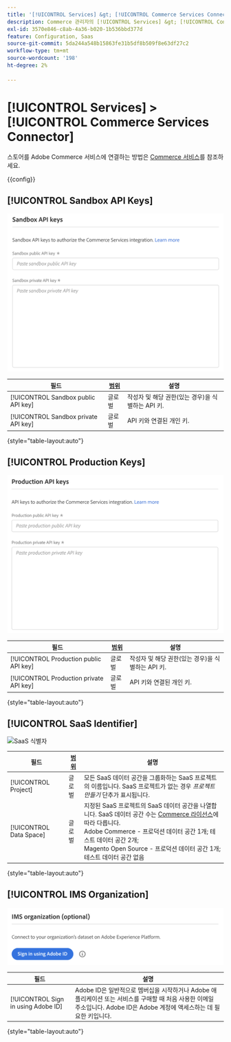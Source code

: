 ```yaml
---
title: '[!UICONTROL Services] &gt; [!UICONTROL Commerce Services Connector]'
description: Commerce 관리자의 [!UICONTROL Services] &gt; [!UICONTROL Commerce Services Connector] 페이지에서 구성 설정을 검토하십시오.
exl-id: 3570e846-c8ab-4a36-b020-1b536bbd377d
feature: Configuration, Saas
source-git-commit: 5da244a548b15863fe31b5df8b509f8e63df27c2
workflow-type: tm+mt
source-wordcount: '198'
ht-degree: 2%

---
```


# [!UICONTROL Services] > [!UICONTROL Commerce Services Connector]

스토어를 Adobe Commerce 서비스에 연결하는 방법은 [Commerce 서비스](https://experienceleague.adobe.com/docs/commerce/user-guides/integration-services/saas.html)를 참조하세요.

{{config}}

## [!UICONTROL Sandbox API Keys]

![샌드박스 API 키](./assets/sandbox-key-saas-configuration.png)<!-- zoom -->

| 필드 | [범위](../../getting-started/websites-stores-views.md#scope-settings) | 설명 |
|--- |--- |--- |
| [!UICONTROL Sandbox public API key] | 글로벌 | 작성자 및 해당 권한(있는 경우)을 식별하는 API 키. |
| [!UICONTROL Sandbox private API key] | 글로벌 | API 키와 연결된 개인 키. |

{style="table-layout:auto"}

## [!UICONTROL Production Keys]

![프로덕션 API 키](./assets/prod-key-saas-configuration.png)<!-- zoom -->

| 필드 | [범위](../../getting-started/websites-stores-views.md#scope-settings) | 설명 |
|--- |--- |--- |
| [!UICONTROL Production public API key] | 글로벌 | 작성자 및 해당 권한(있는 경우)을 식별하는 API 키. |
| [!UICONTROL Production private API key] | 글로벌 | API 키와 연결된 개인 키. |

{style="table-layout:auto"}

## [!UICONTROL SaaS Identifier]

![SaaS 식별자](./assets/saas-identifier.png)<!-- zoom -->

| 필드 | [범위](../../getting-started/websites-stores-views.md#scope-settings) | 설명 |
|--- |--- |--- |
| [!UICONTROL Project] | 글로벌 | 모든 SaaS 데이터 공간을 그룹화하는 SaaS 프로젝트의 이름입니다. SaaS 프로젝트가 없는 경우 _프로젝트 만들기_ 단추가 표시됩니다. |
| [!UICONTROL Data Space] | 글로벌 | 지정된 SaaS 프로젝트의 SaaS 데이터 공간을 나열합니다. SaaS 데이터 공간 수는 [Commerce 라이선스](https://experienceleague.adobe.com/docs/commerce/user-guides/integration-services/saas.html)에 따라 다릅니다.<br />Adobe Commerce - 프로덕션 데이터 공간 1개; 테스트 데이터 공간 2개;<br />Magento Open Source - 프로덕션 데이터 공간 1개; 테스트 데이터 공간 없음 |

{style="table-layout:auto"}

## [!UICONTROL IMS Organization]

![IMS 조직](./assets/ims-organization.png)<!-- zoom -->

| 필드 | 설명 |
|--- |--- |
| [!UICONTROL Sign in using Adobe ID] | Adobe ID은 일반적으로 멤버십을 시작하거나 Adobe 애플리케이션 또는 서비스를 구매할 때 처음 사용한 이메일 주소입니다. Adobe ID은 Adobe 계정에 액세스하는 데 필요한 키입니다. |

{style="table-layout:auto"}
